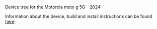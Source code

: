 Device tree for the Motorola moto g 5G - 2024

Information about the device, build and install instructions can be found [here](http://wiki.lineageos.org/devices/fogo/)
